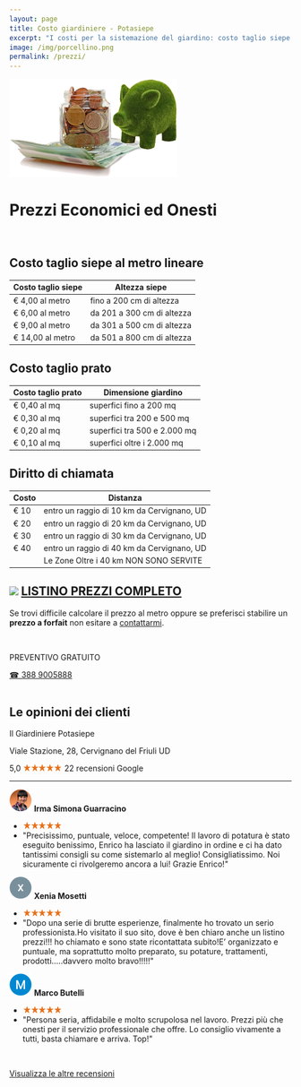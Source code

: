 ```yaml
---
layout: page
title: Costo giardiniere - Potasiepe
excerpt: "I costi per la sistemazione del giardino: costo taglio siepe al metro lineare, taglio prato, potatura alberi, lavori di base - Prezzi onesti, Listino prezzi pdf"
image: /img/porcellino.png
permalink: /prezzi/
---
```

<img src="/img/porcellino.png" width="300" height="176" alt="porcellino salvadanaio" title="Prezzi economici">

<h1 class="h3">Prezzi Economici ed Onesti</h1>

<br/>

## Costo taglio siepe al metro lineare

| Costo taglio siepe | Altezza siepe |
|--------------------|---------------|
|€ 4,00  al metro |fino a 200 cm di altezza
|€ 6,00  al metro |da 201 a 300 cm di altezza
|€ 9,00  al metro |da 301 a 500 cm di altezza
|€ 14,00 al metro |da 501 a 800 cm di altezza

## Costo taglio prato

| Costo taglio prato | Dimensione giardino |
|--------------------|------------------|
| € 0,40 al mq | superfici fino a 200 mq |
| € 0,30 al mq | superfici tra 200 e 500 mq |
| € 0,20 al mq | superfici tra 500 e 2.000 mq |
| € 0,10 al mq | superfici oltre i 2.000 mq |

## Diritto di chiamata

|Costo | Distanza |
|-----|---------|
|€ 10 | entro un raggio di 10 km da Cervignano, UD|
|€ 20 | entro un raggio di 20 km da Cervignano, UD|
|€ 30 | entro un raggio di 30 km da Cervignano, UD|
|€ 40 | entro un raggio di 40 km da Cervignano, UD|
|     | Le Zone Oltre i 40 km NON SONO SERVITE |

## <img src="{{ site.baseurl }}/img/icon-pdf.svg" style="display:inline"> [**LISTINO PREZZI COMPLETO**](/download/prezzi-potasiepe-2020.pdf)

Se trovi difficile calcolare il prezzo al metro oppure se preferisci stabilire un **prezzo a forfait** non esitare a [contattarmi](/contatti/ "Richiedi maggiori informazioni").


<br/>
<div class="text-center">
  <p class="h3">PREVENTIVO GRATUITO</p>
  <a title="Chiama adesso per un preventivo gratuito e senza impegno" href="tel:+393889005888" class="button">&#9742; 388 9005888</a>
</div>
<br/>

## Le opinioni dei clienti
<p class="h3">Il Giardiniere Potasiepe</p>
Viale Stazione, 28, Cervignano del Friuli UD

<span class="rtng">5,0</span> <img src="/img/5-stars.png" class="img-inline" alt="5 stelle recensioni clienti" title="5 stelle recensioni Google"/> 22 recensioni Google

<hr/>

<img src="/img/user.jpg" class="img-inline" alt="avatar cliente 1" title="avatar cliente"/> **Irma Simona Guarracino**
- <img src="/img/5-stars.png" class="img-inline" alt="recensione a 5 stelle" title="recensione a 5 stelle"/>
- "Precisissimo, puntuale, veloce, competente! Il lavoro di potatura è stato eseguito benissimo, Enrico ha lasciato il giardino in ordine e ci ha dato tantissimi consigli su come sistemarlo al meglio! Consigliatissimo. Noi sicuramente ci rivolgeremo ancora a lui! Grazie Enrico!"

<img src="/img/user1.jpg" class="img-inline" alt="avatar cliente 2" title="avatar cliente"/> **Xenia Mosetti**
- <img src="/img/5-stars.png" class="img-inline" alt="recensione a 5 stelle" title="recensione a 5 stelle"/>
- "Dopo una serie di brutte esperienze, finalmente ho trovato un serio professionista.Ho visitato il suo sito, dove è ben chiaro anche un listino prezzi!!! ho chiamato e sono state ricontattata subito!E’ organizzato e puntuale, ma soprattutto molto preparato, su potature, trattamenti, prodotti.....davvero molto bravo!!!!!"

<img src="/img/user2.jpg" class="img-inline" alt="avatar cliente 3" title="avatar cliente"/> **Marco Butelli**
- <img src="/img/5-stars.png" class="img-inline" alt="recensione a 5 stelle" title="recensione a 5 stelle"/>
- "Persona seria, affidabile e molto scrupolosa nel lavoro. Prezzi più che onesti per il servizio professionale che offre. Lo consiglio vivamente a tutti, basta chiamare e arriva. Top!"

<br/>

<a href="https://www.google.com/maps/place/Il+Giardiniere+Potasiepe/@45.8232958,13.3407708,17z/data=!3m1!4b1!4m5!3m4!1s0x477ba4bc0a323cfb:0x1bdade2ecb278885!8m2!3d45.8232958!4d13.3429595" aria-label="recensioni Google" target="_blank" rel="noopener"> Visualizza le altre recensioni </a>
